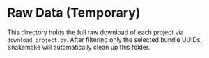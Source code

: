 # Raw Data (Temporary)

This directory holds the full raw download of each project via `download_project.py`.
After filtering only the selected bundle UUIDs, Snakemake will automatically clean up this folder.
